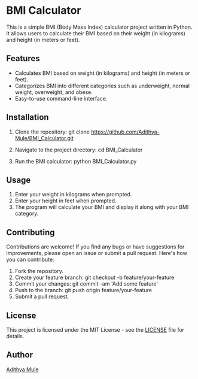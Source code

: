 # BMI Calculator

This is a simple BMI (Body Mass Index) calculator project written in Python. It allows users to calculate their BMI based on their weight (in kilograms) and height (in meters or feet).

## Features

- Calculates BMI based on weight (in kilograms) and height (in meters or feet).
- Categorizes BMI into different categories such as underweight, normal weight, overweight, and obese.
- Easy-to-use command-line interface.

## Installation

1. Clone the repository:
git clone https://github.com/Adithya-Mule/BMI_Calculator.git


2. Navigate to the project directory:
cd BMI_Calculator


3. Run the BMI calculator:
python BMI_Calculator.py


## Usage

1. Enter your weight in kilograms when prompted.
2. Enter your height in feet when prompted.
3. The program will calculate your BMI and display it along with your BMI category.

## Contributing

Contributions are welcome! If you find any bugs or have suggestions for improvements, please open an issue or submit a pull request. Here's how you can contribute:

1. Fork the repository.
2. Create your feature branch:
   git checkout -b feature/your-feature
3. Commit your changes:
   git commit -am 'Add some feature'
4. Push to the branch:
   git push origin feature/your-feature
5. Submit a pull request.

## License

This project is licensed under the MIT License - see the [LICENSE](LICENSE) file for details.

## Author

[Adithya Mule](https://github.com/Adithya-Mule)

